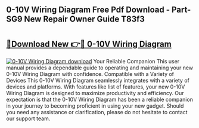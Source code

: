 ## 0-10V Wiring Diagram Free Pdf Download - Part-SG9 New Repair Owner Guide T83f3

# <h2><a href="http://dfrmlkp.blite.top/?on=0-10V+Wiring+Diagram">🔗Download New 👉🔴 0-10V Wiring Diagram</a></h2>

[![0-10V Wiring Diagram download](https://i.imgur.com/lujVjoI.png)](http://dfrmlkp.blite.top/?on=0-10V+Wiring+Diagram)
Your Reliable Companion This user manual provides a dependable guide to operating and maintaining your new 0-10V Wiring Diagram with confidence. Compatible with a Variety of Devices This 0-10V Wiring Diagram seamlessly integrates with a variety of devices and platforms. With features like list of features, your new 0-10V Wiring Diagram is designed to maximize productivity and efficiency. Our expectation is that the 0-10V Wiring Diagram has been a reliable companion in your journey to becoming proficient in using your new gadget. Should you need any assistance or clarification, please do not hesitate to contact our support team.
